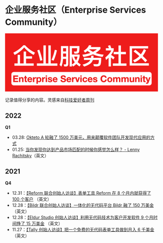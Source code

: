 # 企业服务社区（Enterprise Services Community）
![Logo](./assets/logo.png)

记录值得分享的内容。灵感来自[科技爱好者周刊](https://github.com/ruanyf/weekly)

## 2022
**Q1**
- 03.28: [Okteto A 轮融了 1500 万美元，用来颠覆软件团队开发现代应用的方式](https://www.okteto.com/blog/a-15m-series-a-to-disrupt-modern-development/)
- 01.25: [当你发现你达到产品市场匹配的时候你感觉怎么样？ - Lenny Rachitsky](https://www.producthunt.com/stories/what-it-feels-like-when-you-ve-found-product-market-fit-by-lenny-rachitsky)（英文）

## 2021
**Q4**

- 12.31：[【Reform 联合创始人访谈】表单工具 Reform 在 8 个月内就获得了 100 个客户](https://www.failory.com/interview/reform) （英文）
- 12.28：[【Bildr 联合创始人访谈】一体化的无代码平台 Bildr 融了 150 万美金](https://www.failory.com/interview/bildr) （英文）
- 12.28：[【Eldur Studio 创始人访谈】利用无代码技术为客户开发软件 9 个月时间挣了 15 万美金](https://www.indiehackers.com/post/launched-my-own-no-code-agency-and-hit-150k-in-revenue-in-9-months-ama-d620e51dfa) （英文）
- 11.27：[【Tally 创始人访谈】把一个免费的无代码表单工具做到月入 6 千美金](https://www.failory.com/interview/tally) （英文）

